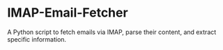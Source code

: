 # IMAP-Email-Fetcher
A Python script to fetch emails via IMAP, parse their content, and extract specific information.
